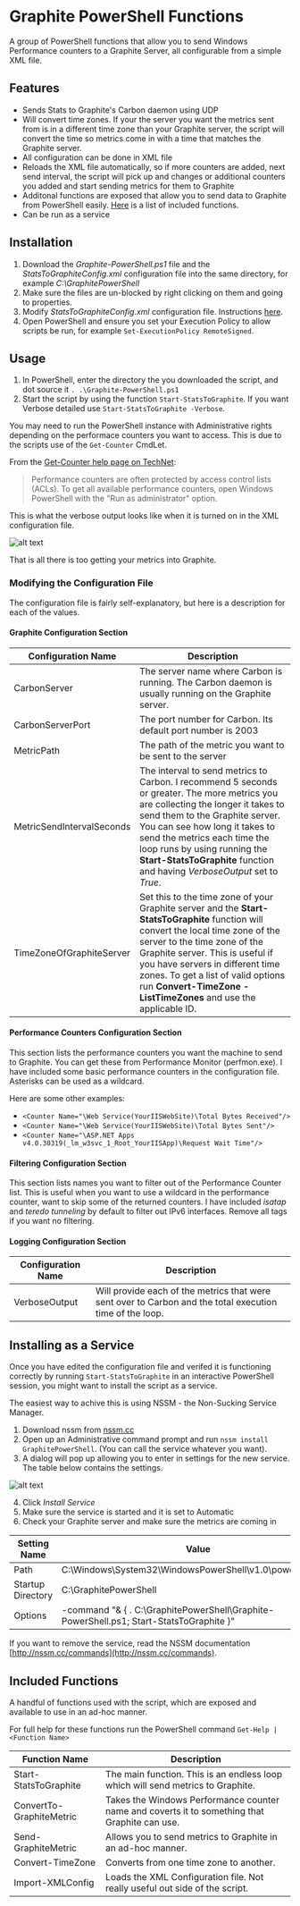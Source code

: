 # Graphite PowerShell Functions

A group of PowerShell functions that allow you to send Windows Performance counters to a Graphite Server, all configurable from a simple XML file.

## Features

* Sends Stats to Graphite's Carbon daemon using UDP
* Will convert time zones. If your the server you want the metrics sent from is in a different time zone than your Graphite server, the script will convert the time so metrics come in with a time that matches the Graphite server.
* All configuration can be done in XML file
* Reloads the XML file automatically, so if more counters are added, next send interval, the script will pick up and changes or additional counters you added and start sending metrics for them to Graphite
* Additonal functions are exposed that allow you to send data to Graphite from PowerShell easily. [Here](#functions) is a list of included functions.
* Can be run as a service

## Installation

1. Download the *Graphite-PowerShell.ps1* file and the *StatsToGraphiteConfig.xml* configuration file into the same directory, for example *C:\GraphitePowerShell*
2. Make sure the files are un-blocked by right clicking on them and going to properties.
3. Modify *StatsToGraphiteConfig.xml* configuration file. Instructions [here](#config).
4. Open PowerShell and ensure you set your Execution Policy to allow scripts be run, for example `Set-ExecutionPolicy RemoteSigned`.

## Usage

1. In PowerShell, enter the directory the you downloaded the script, and dot source it `. .\Graphite-PowerShell.ps1`
2. Start the script by using the function `Start-StatsToGraphite`. If you want Verbose detailed use `Start-StatsToGraphite -Verbose`.

You may need to run the PowerShell instance with Administrative rights depending on the performace counters you want to access. This is due to the scripts use of the `Get-Counter` CmdLet. 

From the [Get-Counter help page on TechNet](http://technet.microsoft.com/library/963e9e51-4232-4ccf-881d-c2048ff35c2a(v=wps.630).aspx):

> Performance counters are often protected by access control lists (ACLs). To get all available performance counters, open Windows PowerShell with the "Run as administrator" option.

This is what the verbose output looks like when it is turned on in the XML configuration file.

![alt text](http://i.imgur.com/G3pwnhf.jpg "Verbse")

That is all there is too getting your metrics into Graphite.

### Modifying the Configuration File

The configuration file is fairly self-explanatory, but here is a description for each of the values.

#### <a name="config"></a>Graphite Configuration Section

Configuration Name | Description
--- | ---
CarbonServer | The server name where Carbon is running. The Carbon daemon is usually running on the Graphite server.
CarbonServerPort | The port number for Carbon. Its default port number is 2003
MetricPath | The path of the metric you want to be sent to the server
MetricSendIntervalSeconds | The interval to send metrics to Carbon. I recommend 5 seconds or greater. The more metrics you are collecting the longer it takes to send them to the Graphite server. You can see how long it takes to send the metrics each time the loop runs by using running the **Start-StatsToGraphite** function and having *VerboseOutput* set to *True*.
TimeZoneOfGraphiteServer | Set this to the time zone of your Graphite server and the **Start-StatsToGraphite** function will convert the local time zone of the server to the time zone of the Graphite server. This is useful if you have servers in different time zones. To get a list of valid options run **Convert-TimeZone -ListTimeZones** and use the applicable ID.

#### Performance Counters Configuration Section

This section lists the performance counters you want the machine to send to Graphite. You can get these from Performance Monitor (perfmon.exe). I have included some basic performance counters in the configuration file. Asterisks can be used as a wildcard.

Here are some other examples:

* `<Counter Name="\Web Service(YourIISWebSite)\Total Bytes Received"/>`
* `<Counter Name="\Web Service(YourIISWebSite)\Total Bytes Sent"/>`
* `<Counter Name="\ASP.NET Apps v4.0.30319(_lm_w3svc_1_Root_YourIISApp)\Request Wait Time"/>`

#### Filtering Configuration Section

This section lists names you want to filter out of the Performance Counter list. This is useful when you want to use a wildcard in the performance counter, want to skip some of the returned counters. I have included *isatap* and *teredo tunneling* by default to filter out IPv6 interfaces. Remove all <MetricFilter> tags if you want no filtering.

#### Logging Configuration Section
Configuration Name | Description
--- | ---
VerboseOutput | Will provide each of the metrics that were sent over to Carbon and the total execution time of the loop.

## Installing as a Service

Once you have edited the configuration file and verifed it is functioning correctly by running `Start-StatsToGraphite` in an interactive PowerShell session, you might want to install the script as a service.

The easiest way to achive this is using NSSM - the Non-Sucking Service Manager.

1. Download nssm from [nssm.cc](http://nssm.cc)
2. Open up an Administrative command prompt and run `nssm install GraphitePowerShell`. (You can call the service whatever you want).
3. A dialog will pop up allowing you to enter in settings for the new service. The table below contains the settings.

![alt text](http://i.imgur.com/xkiRZgu.jpg "NSSM Dialog")

4. Click *Install Service*
5. Make sure the service is started and it is set to Automatic
6. Check your Graphite server and make sure the metrics are coming in

Setting Name | Value
--- | ---
Path | C:\Windows\System32\WindowsPowerShell\v1.0\powershell.exe
Startup Directory | C:\GraphitePowerShell
Options | -command "& { . C:\GraphitePowerShell\Graphite-PowerShell.ps1; Start-StatsToGraphite }"

If you want to remove the service, read the NSSM documentation [http://nssm.cc/commands](http://nssm.cc/commands).

## <a name="functions">Included Functions

A handful of functions used with the script, which are exposed and available to use in an ad-hoc manner.

For full help for these functions run the PowerShell command `Get-Help | <Function Name>`

Function Name | Description
--- | ---
Start-StatsToGraphite | The main function. This is an endless loop which will send metrics to Graphite. 
ConvertTo-GraphiteMetric | Takes the Windows Performance counter name and coverts it to something that Graphite can use.
Send-GraphiteMetric | Allows you to send metrics to Graphite in an ad-hoc manner.
Convert-TimeZone | Converts from one time zone to another.
Import-XMLConfig | Loads the XML Configuration file. Not really useful out side of the script.

